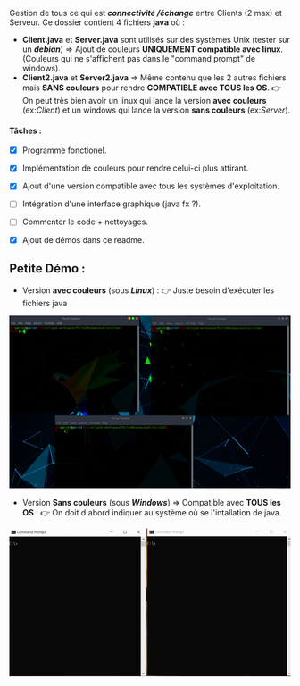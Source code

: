 Gestion de tous ce qui est ***connectivité /échange*** entre Clients (2 max) et Serveur.
Ce dossier contient 4 fichiers **java** où :
- **Client.java** et **Server.java** sont utilisés sur des systèmes Unix (tester sur un ***debian***) => Ajout de couleurs **UNIQUEMENT compatible avec linux**. (Couleurs qui ne s'affichent pas dans le "command prompt" de windows).
- **Client2.java** et **Server2.java** => Même contenu que les 2 autres fichiers mais **SANS couleurs** pour rendre **COMPATIBLE avec TOUS les OS**.
:point_right: On peut très bien avoir un linux qui lance la version **avec couleurs** (ex:*Client*) et un windows qui lance la version **sans couleurs** (ex:*Server*).
#### Tâches :
- [x] Programme fonctionel.
- [x] Implémentation de couleurs pour rendre celui-ci plus attirant.
- [x] Ajout d'une version compatible avec tous les systèmes d'exploitation.
- [ ] Intégration d'une interface graphique (java fx ?).
- [ ] Commenter le code + nettoyages.
- [x] Ajout de démos dans ce readme.


## Petite Démo :
- Version **avec couleurs** (sous ***Linux***) :
  :point_right: Juste besoin d'exécuter les fichiers java

![](img/linuxLinux.gif)

- Version **Sans couleurs** (sous ***Windows***) => Compatible avec **TOUS les OS** :
  :point_right: On doit d'abord indiquer au système où se l'intallation de java.

![](img/winWin.gif)
